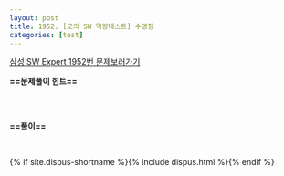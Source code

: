```yaml
---
layout: post
title: 1952. [모의 SW 역량테스트] 수영장
categories: [test]
---
```

[삼성 SW Expert 1952번 문제보러가기](https://swexpertacademy.com/main/code/problem/problemDetail.do?contestProbId=AV5PpFQaAQMDFAUq)

**==문제풀이 힌트==**<br>

<br>

```cpp

```

**==풀이==**<br>

<br>

{% if site.dispus-shortname %}{% include dispus.html %}{% endif %}